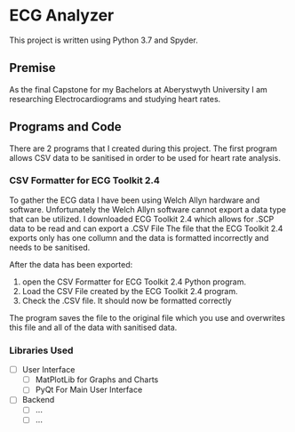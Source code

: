# ECG Analyzer

This project is written using Python 3.7 and Spyder.

## Premise
As the final Capstone for my Bachelors at Aberystwyth University I am researching Electrocardiograms and studying heart rates.

## Programs and Code
There are 2 programs that I created during this project. The first program allows CSV data to be sanitised in order to be used for heart rate analysis.

### CSV Formatter for ECG Toolkit 2.4
To gather the ECG data I have been using Welch Allyn hardware and software. Unfortunately the Welch Allyn software cannot export a data type that can be utilized.
I downloaded ECG Toolkit 2.4 which allows for .SCP data to be read and can export a .CSV File
The file that the ECG Toolkit 2.4 exports only has one collumn and the data is formatted incorrectly and needs to be sanitised.

After the data has been exported:
1. open the CSV Formatter for ECG Toolkit 2.4 Python program.
2. Load the CSV File created by the ECG Toolkit 2.4 program.
3. Check the .CSV file. It should now be formatted correctly

The program saves the file to the original file which you use and overwrites this file and all of the data with sanitised data.


### Libraries Used
- [ ] User Interface
  - [ ] MatPlotLib for Graphs and Charts
  - [ ] PyQt For Main User Interface
- [ ] Backend 
  - [ ] ...
  - [ ] ...

